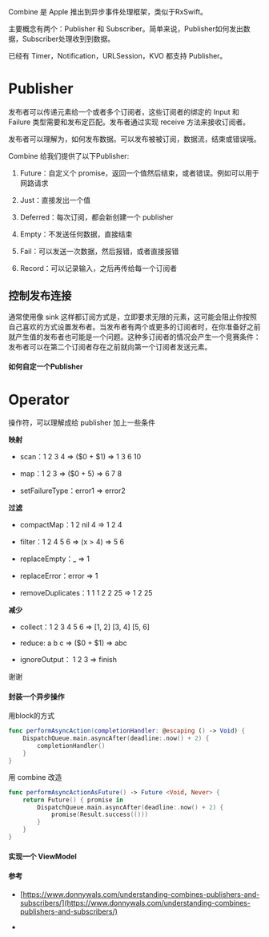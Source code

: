 Combine 是 Apple 推出到异步事件处理框架，类似于RxSwift。

主要概念有两个：Publisher 和 Subscriber。简单来说，Publisher如何发出数据，Subscriber处理收到到数据。

已经有 Timer，Notification，URLSession，KVO 都支持 Publisher。

# Publisher

发布者可以传递元素给一个或者多个订阅者，这些订阅者的绑定的 Input 和 Failure 类型需要和发布定匹配。发布者通过实现 receive 方法来接收订阅者。

发布者可以理解为，如何发布数据。可以发布被被订阅，数据流，结束或错误哦。

Combine 给我们提供了以下Publisher:

1. Future：自定义个 promise，返回一个值然后结束，或者错误。例如可以用于网路请求

2. Just：直接发出一个值 

3. Deferred：每次订阅，都会新创建一个 publisher

4. Empty：不发送任何数据，直接结束

5. Fail：可以发送一次数据，然后报错，或者直接报错

6. Record：可以记录输入，之后再传给每一个订阅者

## 控制发布连接

通常使用像 sink 这样都订阅方式是，立即要求无限的元素，这可能会阻止你按照自己喜欢的方式设置发布者。当发布者有两个或更多的订阅者时，在你准备好之前就产生值的发布者也可能是一个问题。这种多订阅者的情况会产生一个竞赛条件：发布者可以在第二个订阅者存在之前就向第一个订阅者发送元素。

#### 如何自定一个Publisher

# Operator

操作符，可以理解成给 publisher 加上一些条件

**映射**

- scan：1 2 3 4 => ($0 + $1) => 1 3 6 10

- map：1 2 3 => ($0 + 5) => 6 7 8

- setFailureType：error1 => error2

**过滤**

- compactMap：1 2 nil 4 => 1 2 4

- filter：1 2 4 5 6 => (x > 4) => 5 6

- replaceEmpty：_ => 1

- replaceError：error => 1

- removeDuplicates：1 1 1 2 2 25 => 1 2 25

**减少**

- collect：1 2 3 4 5 6 => [1, 2] [3, 4] [5, 6]

- reduce: a b c => ($0 + $1) => abc

- ignoreOutput： 1 2 3 => finish

谢谢

#### 封装一个异步操作

用block的方式

```Swift
func performAsyncAction(completionHandler: @escaping () -> Void) {
    DispatchQueue.main.asyncAfter(deadline:.now() + 2) {
        completionHandler()
    }
}
```

用 combine 改造

```Swift
func performAsyncActionAsFuture() -> Future <Void, Never> {
    return Future() { promise in
        DispatchQueue.main.asyncAfter(deadline:.now() + 2) {
            promise(Result.success(()))
        }
    }
}
```

#### 实现一个 ViewModel

#### 参考

- [https://www.donnywals.com/understanding-combines-publishers-and-subscribers/](https://www.donnywals.com/understanding-combines-publishers-and-subscribers/)

- 

